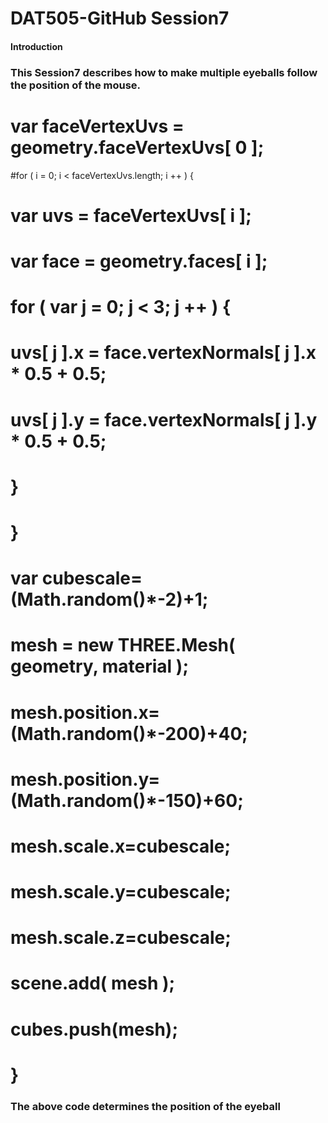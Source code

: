 # DAT505-GitHub Session7
#### Introduction
### This Session7 describes how to make multiple eyeballs follow the position of the mouse.
# var faceVertexUvs = geometry.faceVertexUvs[ 0 ];
#for ( i = 0; i < faceVertexUvs.length; i ++ ) {
#  var uvs = faceVertexUvs[ i ];
#  var face = geometry.faces[ i ];
#  for ( var j = 0; j < 3; j ++ ) {
#    uvs[ j ].x = face.vertexNormals[ j ].x * 0.5 + 0.5;
#    uvs[ j ].y = face.vertexNormals[ j ].y * 0.5 + 0.5;
#  }
# }
# var cubescale=(Math.random()*-2)+1;
# mesh = new THREE.Mesh( geometry, material );
# mesh.position.x=(Math.random()*-200)+40;
# mesh.position.y=(Math.random()*-150)+60;
# mesh.scale.x=cubescale;
# mesh.scale.y=cubescale;
#  mesh.scale.z=cubescale;
# scene.add( mesh );
# cubes.push(mesh);
# }
### The above code determines the position of the eyeball
